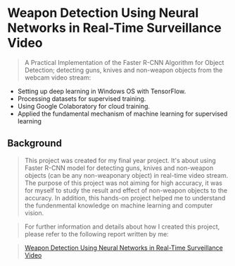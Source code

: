 # Weapon Detection Using Neural Networks in Real-Time Surveillance Video


> A Practical Implementation of the Faster R-CNN Algorithm for Object Detection; detecting guns, knives and non-weapon objects from the webcam video stream:
- Setting up deep learning in Windows OS with TensorFlow. 
- Processing datasets for supervised training.
- Using Google Colaboratory for cloud training. 
- Applied the fundamental mechanism of machine learning for supervised learning

## Background
> This project was created for my final year project. It's about using Faster R-CNN model for detecting guns, knives and non-weapon objects (can be any non-weaponary object) in real-time video stream.
The purpose of this project was not aiming for high accuracy, it was for myself to study the result and effect of non-weapon objects to the accuracy. In addition, this hands-on project helped me to understand the fundenmental knowledge on machine learning and computer vision.





>For further information and details about how I created this project, please refer to the following report written by me:


>[Weapon Detection Using Neural Networks in Real-Time Surveillance Video](https://drive.google.com/file/d/1bWFM0UkI1cim0CukC_XzeJc2CBUg7w1G/view?usp=sharing "PDF File in Google Drive")
